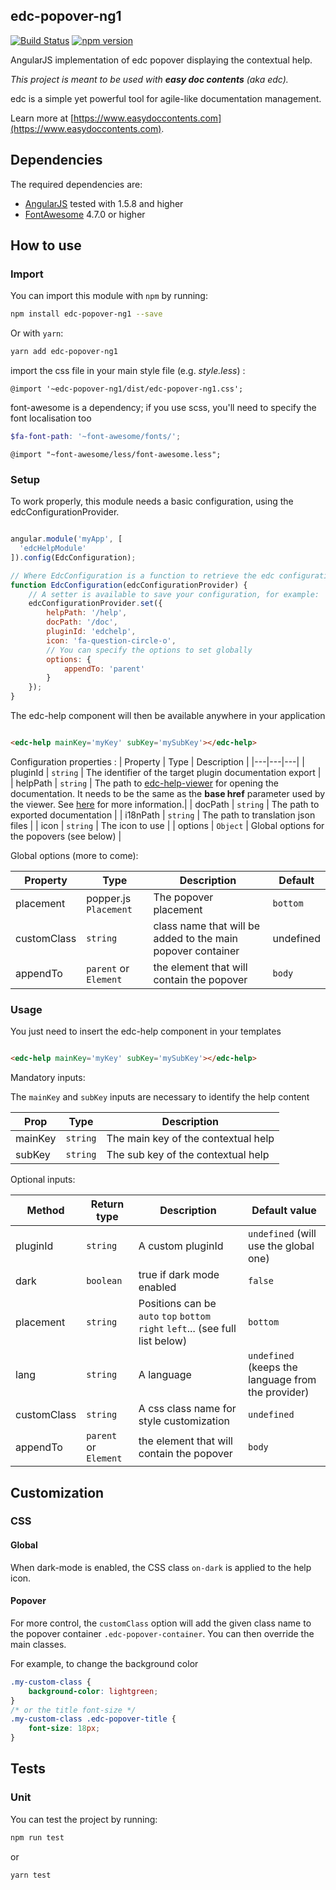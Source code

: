 ## edc-popover-ng1

[![Build Status](https://travis-ci.org/tech-advantage/edc-popover-ng1.svg?branch=master)](https://travis-ci.org/tech-advantage/edc-popover-ng1)
[![npm version](https://badge.fury.io/js/edc-popover-ng1.svg)](https://badge.fury.io/js/edc-popover-ng1)

AngularJS implementation of edc popover displaying the contextual help.

_This project is meant to be used with **easy doc contents** (aka edc)._

edc is a simple yet powerful tool for agile-like documentation management.

Learn more at [https://www.easydoccontents.com](https://www.easydoccontents.com).

## Dependencies

The required dependencies are:

- [AngularJS](https://https://angularjs.org/) tested with 1.5.8 and higher
- [FontAwesome](https://github.com/FortAwesome/Font-Awesome) 4.7.0 or higher

## How to use

### Import

You can import this module with `npm` by running:
```bash
npm install edc-popover-ng1 --save
```

Or with `yarn`:
```bash
yarn add edc-popover-ng1
```

import the css file in your main style file (e.g. _style.less_) :

```less
@import '~edc-popover-ng1/dist/edc-popover-ng1.css';
```

font-awesome is a dependency; if you use scss, you'll need to specify the font localisation too

```scss
$fa-font-path: '~font-awesome/fonts/';
```

```less
@import "~font-awesome/less/font-awesome.less";
```


### Setup

To work properly, this module needs a basic configuration, using the edcConfigurationProvider.

```javascript

angular.module('myApp', [
  'edcHelpModule'
]).config(EdcConfiguration);

// Where EdcConfiguration is a function to retrieve the edc configuration provider
function EdcConfiguration(edcConfigurationProvider) {
    // A setter is available to save your configuration, for example:
    edcConfigurationProvider.set({
        helpPath: '/help',
        docPath: '/doc',
        pluginId: 'edchelp',
        icon: 'fa-question-circle-o',
        // You can specify the options to set globally 
        options: {
            appendTo: 'parent'
        }
    });
}

```
The edc-help component will then be available anywhere in your application

```html

<edc-help mainKey='myKey' subKey='mySubKey'></edc-help>

```

Configuration properties :
| Property | Type | Description |
|---|---|---|
| pluginId | `string` | The identifier of the target plugin documentation export |
| helpPath | `string` | The path to [edc-help-viewer](https://github.com/tech-advantage/edc-help-viewer) for opening the documentation. It needs to be the same as the **base href** parameter used by the viewer. See [here](https://github.com/tech-advantage/edc-help-viewer) for more information.|
| docPath  | `string` | The path to exported documentation |
| i18nPath | `string` | The path to translation json files |
| icon  | `string` | The icon to use |
| options | `Object` | Global options for the popovers (see below) |

Global options (more to come):

| Property | Type | Description | Default |
|---|---|---|---|
| placement | popper.js `Placement` | The popover placement | `bottom` |
| customClass | `string` | class name that will be added to the main popover container | undefined |
| appendTo | `parent` or `Element` | the element that will contain the popover | `body` |

### Usage

You just need to insert the edc-help component in your templates

```html

<edc-help mainKey='myKey' subKey='mySubKey'></edc-help>

```

Mandatory inputs:

The `mainKey` and `subKey` inputs are necessary to identify the help content

| Prop | Type | Description |
|---|---|---|
| mainKey | `string` | The main key of the contextual help |
| subKey | `string` | The sub key of the contextual help |

Optional inputs:

| Method | Return type | Description | Default value |
|---|---|---|---|
| pluginId | `string` | A custom pluginId | `undefined` (will use the global one) |
| dark | `boolean` | true if dark mode enabled | `false` |
| placement | `string` | Positions can be `auto` `top` `bottom` `right` `left`... (see full list below) | `bottom` |
| lang | `string` | A language | `undefined` (keeps the language from the provider) |
| customClass | `string` | A css class name for style customization | `undefined` |
| appendTo | `parent` or `Element` | the element that will contain the popover | `body` |

## Customization

### CSS

#### Global

When dark-mode is enabled, the CSS class `on-dark` is applied to the help icon.

#### Popover

For more control, the `customClass` option will add the given class name to the popover container `.edc-popover-container`.
You can then override the main classes.

For example, to change the background color
```css
.my-custom-class {
    background-color: lightgreen;
}
/* or the title font-size */
.my-custom-class .edc-popover-title {
    font-size: 18px;
}
```

## Tests

### Unit

You can test the project by running:
```bash
npm run test
```
or
```bash
yarn test
```
